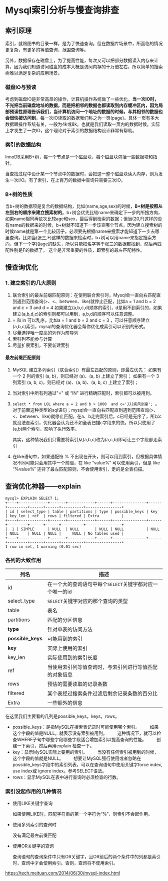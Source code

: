 # Mysql索引分析与慢查询排查

## 索引原理

索引，就跟图书的目录一样，是为了快速查询。但在数据库场景中，所面临的情况更复杂，有更多的等值查询、范围查询等。  

另外，数据保存在磁盘上，为了提高性能，每次又可以把部分数据读入内存来计算，因为我们知道访问磁盘的成本大概是访问内存的十万倍左右，所以简单的搜索树难以满足复杂的应用场景。  

### 磁盘IO与预读

考虑到磁盘IO是非常高昂的操作，计算机操作系统做了一些优化，**当一次IO时，不光把当前磁盘地址的数据，而是把相邻的数据也都读取到内存缓冲区内，因为局部预读性原理告诉我们，当计算机访问一个地址的数据的时候，与其相邻的数据也会很快被访问到**。每一次IO读取的数据我们称之为一页(page)。具体一页有多大数据跟操作系统有关，一般为4k或8k，也就是我们读取一页内的数据时候，实际上才发生了一次IO，这个理论对于索引的数据结构设计非常有帮助。  

### 索引的数据结构

InnoDB采用B+树，每一个节点是一个磁盘块，每个磁盘块包括一些数据项和指针。  

当查找过程中设计某一个节点中的数据时，会把这一整个磁盘块读入内存，则为发生一次I/O。有了索引，在上百万的数据中查询只需要三次IO。  

### B+树的性质

当b+树的数据项是复合的数据结构，比如(name,age,sex)的时候，**B+树是按照从左到右的顺序来建立搜索树的**。b+树会优先比较name来确定下一步的所搜方向，如果name相同再依次比较age和sex，最后得到检索的数据；但当(20,F)这样的没有name的数据来的时候，b+树就不知道下一步该查哪个节点，因为建立搜索树的时候name就是第一个比较因子，必须要先根据name来搜索才能知道下一步去哪里查询。比如当(张三,F)这样的数据来检索时，b+树可以用name来指定搜索方向，但下一个字段age的缺失，所以只能把名字等于张三的数据都找到，然后再匹配性别是F的数据了， 这个是非常重要的性质，即索引的最左匹配特性。

## 慢查询优化

### 1. 建立索引的几大原则

1. 联合索引的最左前缀匹配原则：在使用联合索引时，Mysql会一直向右匹配直到遇到范围查询(>、<、between、like)就停止匹配，比如a = 1 and b = 2 and c > 3 and d = 4 如果建立(a,b,c,d)顺序的索引，d是用不到索引的，如果建立(a,b,d,c)的索引则都可以用到，a,b,d的顺序可以任意调整。
2. = 和 in 可以乱序，比如a = 1 and b = 2 and c = 3 ，可以任意顺序建立(a,b,c)索引，mysql的查询优化器会帮你优化成索引可以识别的形式。
3. 尽量选择唯一度高的列作为前导列
4. 索引列不能参与计算
5. 尽量扩展索引，不要新建索引

#### 最左前缀匹配原则

1. MySQL 建立多列索引（联合索引）有最左匹配的原则，即最左优先：
   如果有一个 2 列的索引 (a, b)，则已经对 (a)、(a, b) 上建立了索引；
   如果有一个 3 列索引 (a, b, c)，则已经对 (a)、(a, b)、(a, b, c) 上建立了索引；

2. 当对索引中所有列通过"=" 或 “IN” 进行精确匹配时，索引都可以被用到。

3. `select * from LOL where a = 2 and b > 1000  and c='JJJ疾风剑豪'; `。对于前面这种类型的sql语句；mysql会一直向右匹配直到遇到范围查询(>、<、between、like)就停止匹配。在a、b走完索引后，c已经是无序了，所以c就没法走索引，优化器会认为还不如全表扫描c字段来的快。所以只使用了(a,b)两个索引，影响了执行效率。

   其实，这种情况我们只需要将索引从(a,b,c)改为(a,c,b)即可让三个字段都走索引

4. 在like语句中，如果通配符 % 不出现在开头，则可以用到索引，但根据具体情况不同可能只会用其中一个前缀，在 like “value%” 可以使用索引，但是 like “%value%” 违背了最左匹配原则，不会使用索引，走的是全表扫描。

## 查询优化神器——explain

```
mysql> EXPLAIN SELECT 1;
+----+-------------+-------+------------+------+---------------+------+---------+------+------+----------+----------------+
| id | select_type | table | partitions | type | possible_keys | key  | key_len | ref  | rows | filtered | Extra          |
+----+-------------+-------+------------+------+---------------+------+---------+------+------+----------+----------------+
|  1 | SIMPLE      | NULL  | NULL       | NULL | NULL          | NULL | NULL    | NULL | NULL |     NULL | No tables used |
+----+-------------+-------+------------+------+---------------+------+---------+------+------+----------+----------------+
1 row in set, 1 warning (0.01 sec)
```

### 各列的大致作用

| 列名              | 描述                                                     |
| ----------------- | -------------------------------------------------------- |
| id                | 在一个大的查询语句中每个`SELECT`关键字都对应一个唯一的id |
| select_type       | `SELECT`关键字对应的那个查询的类型                       |
| table             | 表名                                                     |
| partitions        | 匹配的分区信息                                           |
| **type**          | 针对单表的访问方法                                       |
| **possible_keys** | 可能用到的索引                                           |
| **key**           | 实际上使用的索引                                         |
| key_len           | 实际使用到的索引长度                                     |
| ref               | 当使用索引列等值查询时，与索引列进行等值匹配的对象信息   |
| rows              | 预估的需要读取的记录条数                                 |
| filtered          | 某个表经过搜索条件过滤后剩余记录条数的百分比             |
| Extra             | 一些额外的信息                                           |

在这里我们主要看的几列是possible_keys，keys，rows。

* possible_keys：是指MySQL在搜索表记录时可能使用哪个索引。
  　　如果这个字段的值是NULL，就表示没有索引被用到。
    　　这种情况下，就可以检查WHERE子句中哪些字段哪些字段适合增加索引以提高查询的性能。
    　　创建一下索引，然后再用explain 检查一下。
*  key：显示MySQL实际上要用的索引。
    　　当没有任何索引被用到的时候，这个字段的值就是NULL。
    　　想要让MySQL强行使用或者忽略在 possible_keys字段中的索引列表，可以在查询语句中使用关键字force index, use index或 ignore index。参考SELECT语法。
* rows：显示MySQL在表中进行查询时必须检查的行数。

### 索引没起作用的几种情况

* 使用LIKE关键字查询

  如果使用LIKE时，匹配字符串的第一个字符为“%”，则索引不会起作用。

* 使用多列索引的查询时

  没有满足最左前缀匹配

* 使用OR关键字的查询

  查询语句的查询条件中只有OR关键字，且OR前后的两个条件中的列都是索引时，查询中才会使用索引。否则，查询将不使用索引。

https://tech.meituan.com/2014/06/30/mysql-index.html

